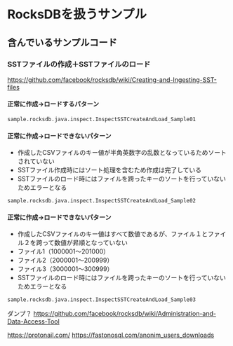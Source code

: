 # RocksDBを扱うサンプル

## 含んでいるサンプルコード

### SSTファイルの作成＋SSTファイルのロード
https://github.com/facebook/rocksdb/wiki/Creating-and-Ingesting-SST-files

#### 正常に作成→ロードするパターン
```
sample.rocksdb.java.inspect.InspectSSTCreateAndLoad_Sample01
```
#### 正常に作成→ロードできないパターン
- 作成したCSVファイルのキー値が半角英数字の乱数となっているためソートされていない
- SSTファイル作成時にはソート処理を含むため作成は完了している
- SSTファイルのロード時にはファイルを跨ったキーのソートを行っていないためエラーとなる

```
sample.rocksdb.java.inspect.InspectSSTCreateAndLoad_Sample02
```

#### 正常に作成→ロードできないパターン
- 作成したCSVファイルのキー値はすべて数値であるが、ファイル１とファイル２を跨って数値が昇順となっていない
- ファイル1（1000001～201000）
- ファイル2（2000001～200999）
- ファイル3（3000001～300999）
- SSTファイルのロード時にはファイルを跨ったキーのソートを行っていないためエラーとなる

```
sample.rocksdb.java.inspect.InspectSSTCreateAndLoad_Sample03
```

ダンプ？
https://github.com/facebook/rocksdb/wiki/Administration-and-Data-Access-Tool

https://protonail.com/
https://fastonosql.com/anonim_users_downloads
